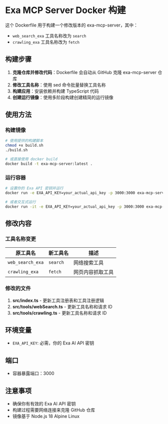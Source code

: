 # Exa MCP Server Docker 构建

这个 Dockerfile 用于构建一个修改版本的 exa-mcp-server，其中：

- `web_search_exa` 工具名称改为 `search`
- `crawling_exa` 工具名称改为 `fetch`

## 构建步骤

1. **克隆仓库并修改代码**：Dockerfile 会自动从 GitHub 克隆 exa-mcp-server 仓库
2. **修改工具名称**：使用 sed 命令批量替换工具名称
3. **构建应用**：安装依赖并构建 TypeScript 代码
4. **创建运行镜像**：使用多阶段构建创建精简的运行镜像

## 使用方法

### 构建镜像

```bash
# 使用提供的构建脚本
chmod +x build.sh
./build.sh

# 或直接使用 docker build
docker build -t exa-mcp-server:latest .
```

### 运行容器

```bash
# 设置你的 Exa API 密钥并运行
docker run -e EXA_API_KEY=your_actual_api_key -p 3000:3000 exa-mcp-server:latest

# 或者交互式运行
docker run -it -e EXA_API_KEY=your_actual_api_key -p 3000:3000 exa-mcp-server:latest
```

## 修改内容

### 工具名称变更

| 原工具名         | 新工具名 | 描述             |
| ---------------- | -------- | ---------------- |
| `web_search_exa` | `search` | 网络搜索工具     |
| `crawling_exa`   | `fetch`  | 网页内容抓取工具 |

### 修改的文件

1. **src/index.ts** - 更新工具注册表和工具注册逻辑
2. **src/tools/webSearch.ts** - 更新工具名称和请求 ID
3. **src/tools/crawling.ts** - 更新工具名称和请求 ID

## 环境变量

- `EXA_API_KEY`: 必需，你的 Exa AI API 密钥

## 端口

- 容器暴露端口：3000

## 注意事项

- 确保你有有效的 Exa AI API 密钥
- 构建过程需要网络连接来克隆 GitHub 仓库
- 镜像基于 Node.js 18 Alpine Linux

